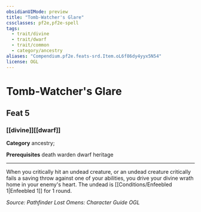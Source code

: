 ```yaml
---
obsidianUIMode: preview
title: "Tomb-Watcher's Glare"
cssclasses: pf2e,pf2e-spell
tags:
  - trait/divine
  - trait/dwarf
  - trait/common
  - category/ancestry
aliases: "Compendium.pf2e.feats-srd.Item.oL6f86dy4yyx5N54"
license: OGL
---
```

# Tomb-Watcher's Glare
## Feat 5
### [[divine]][[dwarf]]

**Category** ancestry; 



**Prerequisites** death warden dwarf heritage
* * *
When you critically hit an undead creature, or an undead creature critically fails a saving throw against one of your abilities, you drive your divine wrath home in your enemy's heart. The undead is [[Conditions/Enfeebled 1|Enfeebled 1]] for 1 round.

*Source: Pathfinder Lost Omens: Character Guide*
*OGL*